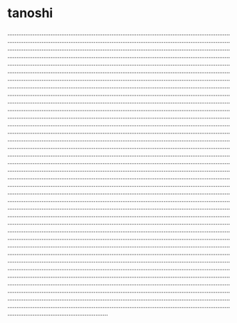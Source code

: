 # tanoshi
....................................................................................................................................................................................................................................................................................................................................................................................................................................................................................................................................................................................................................................................................................................................................................................................................................................................................................................................................................................................................................................................................................................................................................................................................................................................................................................................................................................................................................................................................................................................................................................................................................................................................................................................................................................................................................................................................................................................................................................................................................................................................................................................................................................................................................................................................................................................................................................................................................................................................................................................................................................................................................................................................................................................................................................................................................................................................................................................................................................................................................................................................................................................................................................................................................................................................................................................................................................................................................................................................................................................................................................................................................................................................................................................................................................................................................................................................................................................................................................................................................................................................................................................................................................................................................................................................................................................................................................................................................................................................................................................................................................................................................................................................................................................................................................................................................................